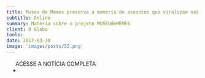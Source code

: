 ```yaml
---
title: Museu de Memes preserva a memória de assuntos que viralizam nas redes
subtitle: Online
summary: Matéria sobre o projeto MUSEUdeMEMES
client: O Globo
tools: 
date: 2017-03-30
image: 'images/posts/52.png'
---
```




<div class="post__share"><ul class="share__list list-reset">ACESSE A NOTÍCIA COMPLETA<li class="share__item" style="margin-left: 10px"><a class="share__link share__facebook" style="background: #fa5657" href="http://oglobo.globo.com/rio/museu-de-memes-preserva-memoria-de-assuntos-que-viralizam-nas-redes-21104316?utm_source=Twitter&utm_medium=Social&utm_campaign=compartilhar 
onclick=window.open(this.href, 'pop-up', 'left=20,top=20,width=500,height=500,toolbar=1,resizable=0'); return false;" title="Link" rel="nofollow"><i class="fa-solid fa-link"></i></a></li></ul></div>
<!-- <div class="gallery-box"><div class="gallery"><img src="/clipping/images/example-1.jpg" loading="lazy" alt="Project"><img src="/clipping/images/example-2.jpg" loading="lazy" alt="Project"></div><em>Gallery / <a href="https://www.freepik.com/" target="_blank">Freepic</a></em></div> -->